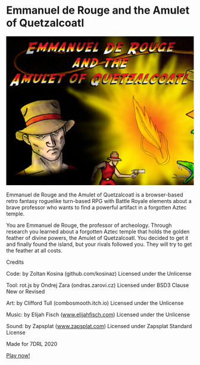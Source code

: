 # Emmanuel de Rouge and the Amulet of Quetzalcoatl

![Cover](https://raw.githubusercontent.com/kosinaz/eraq/master/misc/cover.png)

Emmanuel de Rouge and the Amulet of Quetzalcoatl is a browser-based retro fantasy roguelike turn-based RPG with Battle Royale elements about a brave professor who wants to find a powerful artifact in a forgotten Aztec temple.

You are Emmanuel de Rouge, the professor of archeology. Through research you learned about a forgotten Aztec temple that holds the golden feather of divine powers, the Amulet of Quetzalcoatl.  You decided to get it and finally found the island, but your rivals followed you. They will try to get the feather at all costs.

Credits

Code: by Zoltan Kosina (github.com/kosinaz) Licensed under the Unlicense

Tool: rot.js by Ondrej Zara (ondras.zarovi.cz) Licensed under BSD3 Clause New or Revised

Art: by Clifford Tull (combosmooth.itch.io) Licensed under the Unlicense

Music: by Elijah Fisch (www.elijahfisch.com) Licensed under the Unlicense

Sound: by Zapsplat (www.zapsplat.com) Licensed under Zapsplat Standard License


Made for 7DRL 2020

[Play now!](http://kosinaz.github.io/eraq/)

